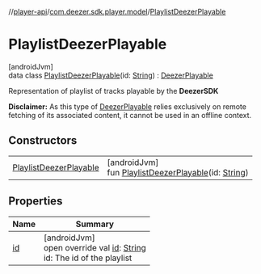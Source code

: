 //[player-api](../../../index.md)/[com.deezer.sdk.player.model](../index.md)/[PlaylistDeezerPlayable](index.md)

# PlaylistDeezerPlayable

[androidJvm]\
data class [PlaylistDeezerPlayable](index.md)(id: [String](https://kotlinlang.org/api/latest/jvm/stdlib/kotlin/-string/index.html)) : [DeezerPlayable](../-deezer-playable/index.md)

Representation of playlist of tracks playable by the **DeezerSDK**

**Disclaimer:** As this type of [DeezerPlayable](../-deezer-playable/index.md) relies exclusively on remote fetching of its associated content, it cannot be used in an offline context.

## Constructors

|                                                        |                                                                                                                                                                   |
| ------------------------------------------------------ | ----------------------------------------------------------------------------------------------------------------------------------------------------------------- |
| [PlaylistDeezerPlayable](-playlist-deezer-playable.md) | [androidJvm]<br/>fun [PlaylistDeezerPlayable](-playlist-deezer-playable.md)(id: [String](https://kotlinlang.org/api/latest/jvm/stdlib/kotlin/-string/index.html)) |

## Properties

| Name        | Summary                                                                                                                                                         |
| ----------- | --------------------------------------------------------------------------------------------------------------------------------------------------------------- |
| [id](id.md) | [androidJvm]<br/>open override val [id](id.md): [String](https://kotlinlang.org/api/latest/jvm/stdlib/kotlin/-string/index.html)<br/>id: The id of the playlist |
